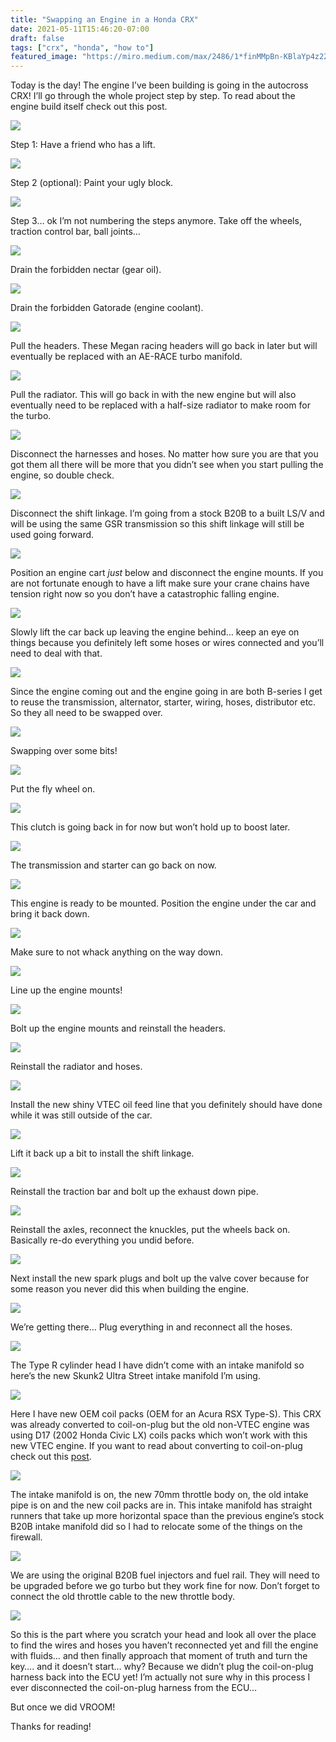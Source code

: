 ```yaml
---
title: "Swapping an Engine in a Honda CRX"
date: 2021-05-11T15:46:20-07:00
draft: false
tags: ["crx", "honda", "how to"]
featured_image: "https://miro.medium.com/max/2486/1*finMMpBn-KBlaYp4z22UHQ.png"
---
```



Today is the day! The engine I’ve been building is going in the autocross CRX! I’ll go through the whole project step by step. To read about the engine build itself check out this post.

![](https://miro.medium.com/max/2486/1*finMMpBn-KBlaYp4z22UHQ.png)

Step 1: Have a friend who has a lift.

![](https://cdn-images-1.medium.com/max/2000/0*2E-5gl1VEKGQ4z5y.jpg)

Step 2 (optional): Paint your ugly block.

![](https://cdn-images-1.medium.com/max/2000/0*YNEIN88TyR_gwOKa.jpg)

Step 3… ok I’m not numbering the steps anymore. Take off the wheels, traction control bar, ball joints…

![](https://cdn-images-1.medium.com/max/2400/0*CP4vsPOpMjH6CrIQ.jpg)

Drain the forbidden nectar (gear oil).

![](https://cdn-images-1.medium.com/max/2000/0*gM_9fFRV3UUoYQ1L.jpg)

Drain the forbidden Gatorade (engine coolant).

![](https://cdn-images-1.medium.com/max/2354/0*LNEMtX4ijKCvCnBS.jpg)

Pull the headers. These Megan racing headers will go back in later but will eventually be replaced with an AE-RACE turbo manifold.

![](https://cdn-images-1.medium.com/max/2224/1*S2YQyFr-y0b_lZHlfiTfzA.png)

Pull the radiator. This will go back in with the new engine but will also eventually need to be replaced with a half-size radiator to make room for the turbo.

![](https://cdn-images-1.medium.com/max/2400/0*pY36q19hVn0cFpDu.jpg)

Disconnect the harnesses and hoses. No matter how sure you are that you got them all there will be more that you didn’t see when you start pulling the engine, so double check.

![](https://cdn-images-1.medium.com/max/2000/0*xoH8YOjI4sMTqVwv.jpg)

Disconnect the shift linkage. I’m going from a stock B20B to a built LS/V and will be using the same GSR transmission so this shift linkage will still be used going forward.

![](https://cdn-images-1.medium.com/max/2400/0*BmJKRCgI8WgtGixe.jpg)

Position an engine cart *just* below and disconnect the engine mounts. If you are not fortunate enough to have a lift make sure your crane chains have tension right now so you don’t have a catastrophic falling engine.

![](https://cdn-images-1.medium.com/max/2400/0*XK21zcm9C6tzPSdb.jpg)

Slowly lift the car back up leaving the engine behind… keep an eye on things because you definitely left some hoses or wires connected and you’ll need to deal with that.

![](https://cdn-images-1.medium.com/max/2000/0*-q77nshBJiKyGBVU.jpg)

Since the engine coming out and the engine going in are both B-series I get to reuse the transmission, alternator, starter, wiring, hoses, distributor etc. So they all need to be swapped over.

![](https://cdn-images-1.medium.com/max/2400/0*ghc4sunL2blz0kLC.jpg)

Swapping over some bits!

![](https://cdn-images-1.medium.com/max/2000/0*vLyH31RVGUorzCoC.jpg)

Put the fly wheel on.

![](https://cdn-images-1.medium.com/max/2000/0*fg2lFVU78kNHagOL.jpg)

This clutch is going back in for now but won’t hold up to boost later.

![](https://cdn-images-1.medium.com/max/2000/0*rlhIM4Txy1-PgISN.jpg)

The transmission and starter can go back on now.

![](https://cdn-images-1.medium.com/max/2000/0*XEySpwsF6oInk4-n.jpg)

This engine is ready to be mounted. Position the engine under the car and bring it back down.

![](https://cdn-images-1.medium.com/max/2000/0*vyvuSKQJ-W7uc9Fe.jpg)

Make sure to not whack anything on the way down.

![](https://cdn-images-1.medium.com/max/2000/0*ja84bgyis6nIFhVY.jpg)

Line up the engine mounts!

![](https://cdn-images-1.medium.com/max/2000/1*Rx2iA3X-lTUcb43iJ4fzEA.png)

Bolt up the engine mounts and reinstall the headers.

![](https://cdn-images-1.medium.com/max/2400/0*AI3c0VRnHThEMKj2.jpg)

Reinstall the radiator and hoses.

![](https://cdn-images-1.medium.com/max/2000/0*-h-oB0PyJyeVPt49.jpg)

Install the new shiny VTEC oil feed line that you definitely should have done while it was still outside of the car.

![](https://cdn-images-1.medium.com/max/2000/0*_aKcW7DUCci-j7WT.jpg)

Lift it back up a bit to install the shift linkage.

![](https://cdn-images-1.medium.com/max/2400/0*eDJA5blZ6zMwcOkn.jpg)

Reinstall the traction bar and bolt up the exhaust down pipe.

![](https://cdn-images-1.medium.com/max/2400/0*IPKM4N1eYsXMcco_.jpg)

Reinstall the axles, reconnect the knuckles, put the wheels back on. Basically re-do everything you undid before.

![](https://cdn-images-1.medium.com/max/2400/0*2oaIPVqpDvoJqqRP.jpg)

Next install the new spark plugs and bolt up the valve cover because for some reason you never did this when building the engine.

![](https://cdn-images-1.medium.com/max/2000/0*k5LD_4zWadRIg1PY.jpg)

We’re getting there… Plug everything in and reconnect all the hoses.

![](https://cdn-images-1.medium.com/max/2400/0*CqOXlY1e-wlu7r2E.jpg)

The Type R cylinder head I have didn’t come with an intake manifold so here’s the new Skunk2 Ultra Street intake manifold I’m using.

![](https://cdn-images-1.medium.com/max/2400/0*pdznMVHyzjTV4srA.jpg)

Here I have new OEM coil packs (OEM for an Acura RSX Type-S). This CRX was already converted to coil-on-plug but the old non-VTEC engine was using D17 (2002 Honda Civic LX) coils packs which won’t work with this new VTEC engine. If you want to read about converting to coil-on-plug check out this [post](https://joelguerra.com/cars/how-to-convert-to-coil-on-plug/).

![](https://cdn-images-1.medium.com/max/2228/1*YoQjBAUHPRffLykbsTMJOg.png)

The intake manifold is on, the new 70mm throttle body on, the old intake pipe is on and the new coil packs are in. This intake manifold has straight runners that take up more horizontal space than the previous engine’s stock B20B intake manifold did so I had to relocate some of the things on the firewall.

![](https://cdn-images-1.medium.com/max/2400/0*y40Xc_bEPkwZ21WM.jpg)

We are using the original B20B fuel injectors and fuel rail. They will need to be upgraded before we go turbo but they work fine for now. Don’t forget to connect the old throttle cable to the new throttle body.

![](https://cdn-images-1.medium.com/max/2400/0*QDf47zVnO-umRU86.jpg)

So this is the part where you scratch your head and look all over the place to find the wires and hoses you haven’t reconnected yet and fill the engine with fluids… and then finally approach that moment of truth and turn the key…. and it doesn’t start… why? Because we didn’t plug the coil-on-plug harness back into the ECU yet! I’m actually not sure why in this process I ever disconnected the coil-on-plug harness from the ECU…

But once we did VROOM!

Thanks for reading!
